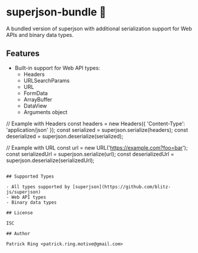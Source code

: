 # superjson-bundle 🐢

A bundled version of superjson with additional serialization support for Web APIs and binary data types.

## Features

- Built-in support for Web API types:
  - Headers
  - URLSearchParams
  - URL
  - FormData
  - ArrayBuffer
  - DataView
  - Arguments object


// Example with Headers
const headers = new Headers({ 'Content-Type': 'application/json' });
const serialized = superjson.serialize(headers);
const deserialized = superjson.deserialize(serialized);

// Example with URL
const url = new URL('https://example.com?foo=bar');
const serializedUrl = superjson.serialize(url);
const deserializedUrl = superjson.deserialize(serializedUrl);
```

## Supported Types

- All types supported by [superjson](https://github.com/blitz-js/superjson)
- Web API types
- Binary data types

## License

ISC

## Author

Patrick Ring <patrick.ring.motive@gmail.com>
